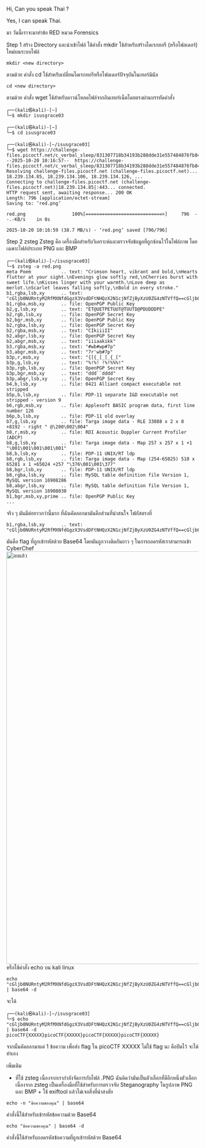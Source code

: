 Hi, Can you speak Thai ?

Yes, I can speak Thai.

มา วันนี้เราจะมาทำข้อ RED หมวด Forensics 

Step 1 สร้าง Directory และนำเข้าไฟล์
ใช้คำสั่ง mkdir ใช้สำหรับสร้างไดเรกทอรี (หรือโฟลเดอร์) ใหม่บนระบบไฟล์
```
mkdir <new directory>
```
ตามด้วย คำสั่ง cd ใช้สำหรับเปลี่ยนไดเรกทอรีหรือโฟลเดอร์ปัจจุบันในเทอร์มินัล
```
cd <new directory>
```
ตามด้วย คำสั่ง wget ใช้สำหรับดาวน์โหลดไฟล์จากอินเทอร์เน็ตโดยตรงผ่านบรรทัดคำสั่ง
```
┌──(kali㉿kali)-[~]
└─$ mkdir isusgrace03   
                                                                                             
┌──(kali㉿kali)-[~]
└─$ cd isusgrace03
                                                                                             
┌──(kali㉿kali)-[~/isusgrace03]
└─$ wget https://challenge-files.picoctf.net/c_verbal_sleep/831307718b34193b288dde31e557484876fb84978b5818e2627e453a54aa9ba6/red.png
--2025-10-20 10:16:57--  https://challenge-files.picoctf.net/c_verbal_sleep/831307718b34193b288dde31e557484876fb84978b5818e2627e453a54aa9ba6/red.png
Resolving challenge-files.picoctf.net (challenge-files.picoctf.net)... 18.239.134.85, 18.239.134.106, 18.239.134.126, ...
Connecting to challenge-files.picoctf.net (challenge-files.picoctf.net)|18.239.134.85|:443... connected.
HTTP request sent, awaiting response... 200 OK
Length: 796 [application/octet-stream]
Saving to: ‘red.png’

red.png                 100%[============================>]     796  --.-KB/s    in 0s      

2025-10-20 10:16:59 (38.7 MB/s) - ‘red.png’ saved [796/796]
```

Step 2 zsteg
Zsteg คือ เครื่องมือสำหรับวิเคราะห์และตรวจจับข้อมูลที่ถูกซ่อนไว้ในไฟล์ภาพ โดยเฉพาะไฟล์ประเภท PNG และ BMP
```
┌──(kali㉿kali)-[~/isusgrace03]
└─$ zsteg -a red.png
meta Poem           .. text: "Crimson heart, vibrant and bold,\nHearts flutter at your sight.\nEvenings glow softly red,\nCherries burst with sweet life.\nKisses linger with your warmth.\nLove deep as merlot.\nScarlet leaves falling softly,\nBold in every stroke."
b1,rgba,lsb,xy      .. text: "cGljb0NURntyM2RfMXNfdGgzX3VsdDFtNHQzX2N1cjNfZjByXzU0ZG4zNTVffQ==cGljb0NURntyM2RfMXNfdGgzX3VsdDFtNHQzX2N1cjNfZjByXzU0ZG4zNTVffQ==cGljb0NURntyM2RfMXNfdGgzX3VsdDFtNHQzX2N1cjNfZjByXzU0ZG4zNTVffQ==cGljb0NURntyM2RfMXNfdGgzX3VsdDFtNHQzX2N1cjNfZjByXzU0ZG4zNTVffQ=="
b1,rgba,msb,xy      .. file: OpenPGP Public Key
b2,g,lsb,xy         .. text: "ET@UETPETUUT@TUUTD@PDUDDDPE"
b2,rgb,lsb,xy       .. file: OpenPGP Secret Key
b2,bgr,msb,xy       .. file: OpenPGP Public Key
b2,rgba,lsb,xy      .. file: OpenPGP Secret Key
b2,rgba,msb,xy      .. text: "CIkiiiII"
b2,abgr,lsb,xy      .. file: OpenPGP Secret Key
b2,abgr,msb,xy      .. text: "iiiaakikk"
b3,rgba,msb,xy      .. text: "#wb#wp#7p"
b3,abgr,msb,xy      .. text: "7r'wb#7p"
b3p,r,msb,xy        .. text: "{[{_[_[_{_["
b3p,g,lsb,xy        .. text: "%!%! !%!%%%!"
b3p,rgb,lsb,xy      .. file: OpenPGP Secret Key
b3p,bgr,msb,xy      .. text: "ddd``dddd"
b3p,abgr,lsb,xy     .. file: OpenPGP Secret Key
b4,b,lsb,xy         .. file: 0421 Alliant compact executable not stripped
b5p,b,lsb,xy        .. file: PDP-11 separate I&D executable not stripped - version 9
b6,rgb,msb,xy       .. file: Applesoft BASIC program data, first line number 126
b6p,b,lsb,xy        .. file: PDP-11 old overlay
b7,g,lsb,xy         .. file: Targa image data - RLE 33088 x 2 x 8 +8192 - right " @\200\002\004"                                                                                          
b8,r,msb,xy         .. file: RDI Acoustic Doppler Current Profiler (ADCP)
b8,g,lsb,xy         .. file: Targa image data - Map 257 x 257 x 1 +1 "\001\001\001\001\001"
b8,b,lsb,xy         .. file: PDP-11 UNIX/RT ldp
b8,rgb,lsb,xy       .. file: Targa image data - Map (254-65025) 510 x 65281 x 1 +65024 +257 "\376\001\001\377"                                                                            
b8,bgr,lsb,xy       .. file: PDP-11 UNIX/RT ldp
b8,rgba,lsb,xy      .. file: MySQL table definition file Version 1, MySQL version 16908286
b8,abgr,lsb,xy      .. file: MySQL table definition file Version 1, MySQL version 16908030
b1,bgr,msb,xy,prime .. file: OpenPGP Public Key
...
```
จริง ๆ มันมีต่อยาวกว่านี้มาก ที่ฉันคัดลอกมามันคือส่วนที่น่าสนใจ โฟกัสตรงที่
```
b1,rgba,lsb,xy      .. text: "cGljb0NURntyM2RfMXNfdGgzX3VsdDFtNHQzX2N1cjNfZjByXzU0ZG4zNTVffQ==cGljb0NURntyM2RfMXNfdGgzX3VsdDFtNHQzX2N1cjNfZjByXzU0ZG4zNTVffQ==cGljb0NURntyM2RfMXNfdGgzX3VsdDFtNHQzX2N1cjNfZjByXzU0ZG4zNTVffQ==cGljb0NURntyM2RfMXNfdGgzX3VsdDFtNHQzX2N1cjNfZjByXzU0ZG4zNTVffQ=="
```
มันคือ flag ที่ถูกเข้ารหัสด้วย Base64 โดยมันถูกวางติดกันยาว ๆ ในการถอดรหัสเราสามารถเข้า CyberChef 
<img width="1920" height="1080" alt="ลบแล้ว" src="https://github.com/user-attachments/assets/d0d7472c-3968-4fea-b407-5a249043f964" />
หรือใช้คำสั่ง echo บน kali linux
```
echo "cGljb0NURntyM2RfMXNfdGgzX3VsdDFtNHQzX2N1cjNfZjByXzU0ZG4zNTVffQ==cGljb0NURntyM2RfMXNfdGgzX3VsdDFtNHQzX2N1cjNfZjByXzU0ZG4zNTVffQ==cGljb0NURntyM2RfMXNfdGgzX3VsdDFtNHQzX2N1cjNfZjByXzU0ZG4zNTVffQ==cGljb0NURntyM2RfMXNfdGgzX3VsdDFtNHQzX2N1cjNfZjByXzU0ZG4zNTVffQ==" | base64 -d
```
จะได้
```
┌──(kali㉿kali)-[~/isusgrace03]
└─$ echo "cGljb0NURntyM2RfMXNfdGgzX3VsdDFtNHQzX2N1cjNfZjByXzU0ZG4zNTVffQ==cGljb0NURntyM2RfMXNfdGgzX3VsdDFtNHQzX2N1cjNfZjByXzU0ZG4zNTVffQ==cGljb0NURntyM2RfMXNfdGgzX3VsdDFtNHQzX2N1cjNfZjByXzU0ZG4zNTVffQ==cGljb0NURntyM2RfMXNfdGgzX3VsdDFtNHQzX2N1cjNfZjByXzU0ZG4zNTVffQ==" | base64 -d
picoCTF{XXXXX}picoCTF{XXXXX}picoCTF{XXXXX}picoCTF{XXXXX}
```
จากนั้นคัดลอกมาแค่ 1 ข้อความ เพื่อส่ง flag ใน picoCTF
XXXXX ไม่ใช้ flag นะ คือปิดไว้ จะได้ทำเอง

เพิ่มเติม
- ที่ใช้ zsteg เนื่องจากเรากำลังจัดการกับไฟล์ .PNG ฉันคิดว่ามันเป็นตัวเลือกที่ดีอีกหนึ่งตัวเลือก เนื่องจาก zsteg เป็นเครื่องมือที่ใช้สำหรับการตรวจจับ Steganography ในรูปภาพ PNG และ BMP + ใช้ exiftool แล้วไม่เจอสิ่งที่น่าสงสัย
```
echo -n "ข้อความของคุณ" | base64
```
คำสั่งนี้ใช้สำหรับเข้ารหัสข้อความด้วย Base64
```
echo "ข้อความของคุณ" | base64 -d
```
คำสั่งนี้ใช้สำหรับถอดรหัสข้อความที่ถูกเข้ารหัสด้วย Base64
